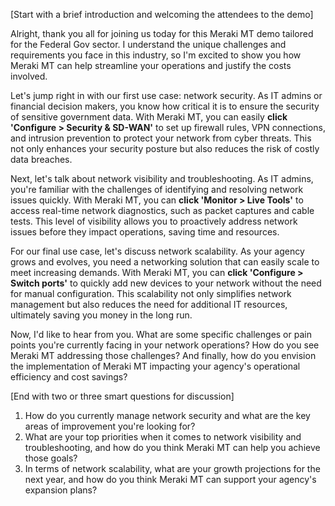 [Start with a brief introduction and welcoming the attendees to the demo]

Alright, thank you all for joining us today for this Meraki MT demo tailored for the Federal Gov sector. I understand the unique challenges and requirements you face in this industry, so I'm excited to show you how Meraki MT can help streamline your operations and justify the costs involved.

Let's jump right in with our first use case: network security. As IT admins or financial decision makers, you know how critical it is to ensure the security of sensitive government data. With Meraki MT, you can easily **click 'Configure > Security & SD-WAN'** to set up firewall rules, VPN connections, and intrusion prevention to protect your network from cyber threats. This not only enhances your security posture but also reduces the risk of costly data breaches.

Next, let's talk about network visibility and troubleshooting. As IT admins, you're familiar with the challenges of identifying and resolving network issues quickly. With Meraki MT, you can **click 'Monitor > Live Tools'** to access real-time network diagnostics, such as packet captures and cable tests. This level of visibility allows you to proactively address network issues before they impact operations, saving time and resources.

For our final use case, let's discuss network scalability. As your agency grows and evolves, you need a networking solution that can easily scale to meet increasing demands. With Meraki MT, you can **click 'Configure > Switch ports'** to quickly add new devices to your network without the need for manual configuration. This scalability not only simplifies network management but also reduces the need for additional IT resources, ultimately saving you money in the long run.

Now, I'd like to hear from you. What are some specific challenges or pain points you're currently facing in your network operations? How do you see Meraki MT addressing those challenges? And finally, how do you envision the implementation of Meraki MT impacting your agency's operational efficiency and cost savings?

[End with two or three smart questions for discussion]
1. How do you currently manage network security and what are the key areas of improvement you're looking for?
2. What are your top priorities when it comes to network visibility and troubleshooting, and how do you think Meraki MT can help you achieve those goals?
3. In terms of network scalability, what are your growth projections for the next year, and how do you think Meraki MT can support your agency's expansion plans?